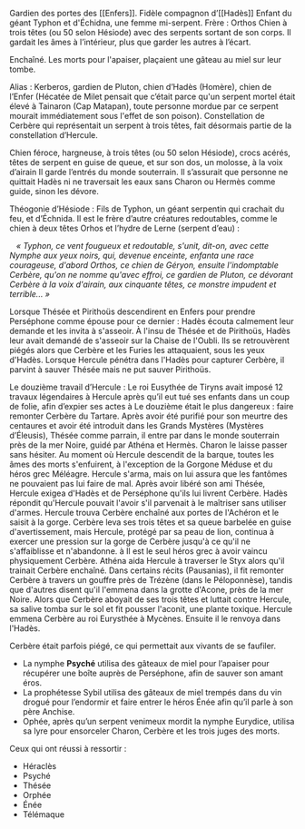 Gardien des portes des [[Enfers]]. Fidèle compagnon d’[[Hadès]]
Enfant du géant Typhon et d'Échidna, une femme mi-serpent.
Frère : Orthos
Chien à trois têtes (ou 50 selon Hésiode) avec des serpents sortant de son corps. Il gardait les âmes à l’intérieur, plus que garder les autres à l’écart.

Enchaîné. Les morts pour l'apaiser, plaçaient une gâteau au miel sur leur tombe.

Alias : Kerberos, gardien de Pluton, chien d’Hadès (Homère), chien de l’Enfer (Hécatée de Milet pensait que c’était parce qu'un serpent mortel était élevé à Tainaron (Cap Matapan), toute personne mordue par ce serpent mourait immédiatement sous l'effet de son poison). Constellation de Cerbère qui représentait un serpent à trois têtes, fait désormais partie de la constellation d’Hercule.

Chien féroce, hargneuse, à trois têtes (ou 50 selon Hésiode), crocs acérés, têtes de serpent en guise de queue, et sur son dos, un molosse, à la voix d’airain Il garde l’entrés du monde souterrain. Il s’assurait que personne ne quittait Hadès ni ne traversait les eaux sans Charon ou Hermès comme guide, sinon les dévore.


Théogonie d’Hésiode : Fils de Typhon, un géant serpentin qui crachait du feu, et d’Échnida. Il est le frère d’autre créatures redoutables, comme le chien à deux têtes Orhos et l’hydre de Lerne (serpent d’eau) :

   _« Typhon, ce vent fougueux et redoutable, s'unit, dit-on, avec cette Nymphe aux yeux noirs, qui, devenue enceinte, enfanta une race courageuse, d'abord Orthos, ce chien de Géryon, ensuite l'indomptable Cerbère, qu'on ne nomme qu'avec effroi, ce gardien de Pluton, ce dévorant Cerbère à la voix d'airain, aux cinquante têtes, ce monstre impudent et terrible... »_

Lorsque Thésée et Pirithoüs descendirent en Enfers pour prendre Perséphone comme épouse pour ce dernier : Hadès écouta calmement leur demande et les invita à s'asseoir. À l'insu de Thésée et de Pirithoüs, Hadès leur avait demandé de s'asseoir sur la Chaise de l'Oubli. Ils se retrouvèrent piégés alors que Cerbère et les Furies les attaquaient, sous les yeux d'Hadès. Lorsque Hercule pénétra dans l'Hadès pour capturer Cerbère, il parvint à sauver Thésée mais ne put sauver Pirithoüs.

Le douzième travail d’Hercule : 
Le roi Eusythée de Tiryns avait imposé 12 travaux légendaires à Hercule après qu’il eut tué ses enfants dans un coup de folie, afin d’expier ses actes à Le douzième était le plus dangereux : faire remonter Cerbère du Tartare. Après avoir été purifié pour son meurtre des centaures et avoir été introduit dans les Grands Mystères (Mystères d’Éleusis), Thésée comme parrain, il entre par dans le monde souterrain près de la mer Noire, guidé par Athéna et Hermès. Charon le laisse passer sans hésiter. Au moment où Hercule descendit de la barque, toutes les âmes des morts s'enfuirent, à l'exception de la Gorgone Méduse et du héros grec Méléagre. Hercule s'arma, mais on lui assura que les fantômes ne pouvaient pas lui faire de mal. Après avoir libéré son ami Thésée, Hercule exigea d'Hadès et de Perséphone qu'ils lui livrent Cerbère. Hadès répondit qu'Hercule pouvait l'avoir s'il parvenait à le maîtriser sans utiliser d'armes. Hercule trouva Cerbère enchaîné aux portes de l'Achéron et le saisit à la gorge. Cerbère leva ses trois têtes et sa queue barbelée en guise d'avertissement, mais Hercule, protégé par sa peau de lion, continua à exercer une pression sur la gorge de Cerbère jusqu'à ce qu'il ne s'affaiblisse et n'abandonne. à Il est le seul héros grec à avoir vaincu physiquement Cerbère. Athéna aida Hercule à traverser le Styx alors qu'il trainait Cerbère enchaîné. Dans certains récits (Pausanias), il fit remonter Cerbère à travers un gouffre près de Trézène (dans le Péloponnèse), tandis que d'autres disent qu'il l'emmena dans la grotte d'Acone, près de la mer Noire. Alors que Cerbère aboyait de ses trois têtes et luttait contre Hercule, sa salive tomba sur le sol et fit pousser l'aconit, une plante toxique. Hercule emmena Cerbère au roi Eurysthée à Mycènes. Ensuite il le renvoya dans l'Hadès.

Cerbère était parfois piégé, ce qui permettait aux vivants de se faufiler.
- La nymphe **Psyché** utilisa des gâteaux de miel pour l’apaiser pour récupérer une boîte auprès de Perséphone, afin de sauver son amant éros.
- La prophétesse Sybil utilisa des gâteaux de miel trempés dans du vin drogué pour l’endormir et faire entrer le héros Énée afin qu’il parle à son père Anchise.
- Ophée, après qu’un serpent venimeux mordit la nymphe Eurydice, utilisa sa lyre pour ensorceler Charon, Cerbère et les trois juges des morts.

Ceux qui ont réussi à ressortir : 
- Héraclès
- Psyché
- Thésée
- Orphée
- Énée
- Télémaque